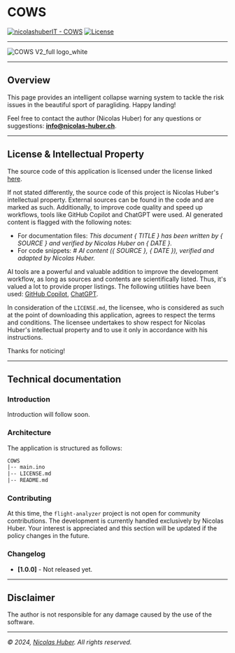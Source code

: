 # COWS

[![nicolashuberIT - COWS](https://img.shields.io/static/v1?label=nicolashuberIT&message=COWS&color=blue&logo=github)](https://github.com/nicolashuberIT/COWS "Go to GitHub repo")
[![License](https://img.shields.io/badge/License-INDIVIDUAL-blue)](#license)

---

![COWS V2_full logo_white](https://user-images.githubusercontent.com/113937779/201402566-23deb7f4-9e8a-4027-8e35-df0ce20322e4.png)

---

## Overview

This page provides an intelligent collapse warning system to tackle the risk issues in the beautiful sport of paragliding. Happy landing!

Feel free to contact the author (Nicolas Huber) for any questions or suggestions: **info@nicolas-huber.ch**.

---

## License & Intellectual Property

The source code of this application is licensed under the license linked [here](LICENSE.md).

If not stated differently, the source code of this project is Nicolas Huber's intellectual property. External sources can be found in the code and are marked as such. Additionally, to improve code quality and speed up workflows, tools like GitHub Copilot and ChatGPT were used. AI generated content is flagged with the following notes: 

- For documentation files: _This document { TITLE } has been written by { SOURCE } and verified by Nicolas Huber on { DATE }._
- For code snippets: _# AI content ({ SOURCE }, { DATE }), verified and adapted by Nicolas Huber._

AI tools are a powerful and valuable addition to improve the development workflow, as long as sources and contents are scientifically listed. Thus, it's valued a lot to provide proper listings. The following utilities have been used: [GitHub Copilot](https://github.com/features/copilot), [ChatGPT](https://chat.openai.com/).

In consideration of the `LICENSE.md`, the licensee, who is considered as such at the point of downloading this application, agrees to respect the terms and conditions. The licensee undertakes to show respect for Nicolas Huber's intellectual property and to use it only in accordance with his instructions.

Thanks for noticing! 

---

## Technical documentation

### Introduction

Introduction will follow soon.

### Architecture

The application is structured as follows:

```txt
COWS
|-- main.ino
|-- LICENSE.md
|-- README.md
```

### Contributing

At this time, the `flight-analyzer` project is not open for community contributions. The development is currently handled exclusively by Nicolas Huber. Your interest is appreciated and this section will be updated if the policy changes in the future.

### Changelog

- **[1.0.0]** - Not released yet.

---

## Disclaimer

The author is not responsible for any damage caused by the use of the software.

---

_© 2024, [Nicolas Huber](https://nicolas-huber.ch). All rights reserved._